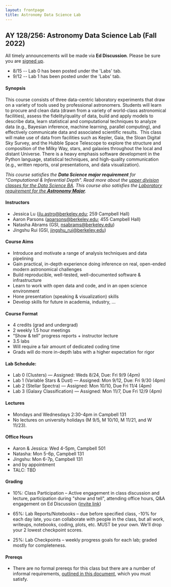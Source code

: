 ```yaml
---
layout: frontpage
title: Astronomy Data Science Lab
---
```


## AY 128/256: Astronomy Data Science Lab (Fall 2022)

<!--
<div class="alert alert-primary" role="alert">

Interested in taking this class? You should read the <a href="https://ucb-datalab.github.io/pages/prereq.html">Prereqs</a> page carefully to make sure you'll be a good fit.<br/>
</div>
-->

<div class="alert alert-info" role="alert">
 All timely announcements will be made via <b>Ed Discussion</b>. Please be sure you are <a href="https://edstem.org/us/join/EVU8jj" alt="Ed Discussion">signed up</a>.
</div>


<div class="alert alert-primary" role="alert">
<ul>
<li>8/15 -- Lab 0 has been posted under the 'Labs' tab.</li>
<li>9/12 -- Lab 1 has been posted under the 'Labs' tab.</li>
</ul>
</div>
<!--
</ul>
</div> -->

#### Synopsis

This course consists of three data-centric laboratory experiments that draw on a variety of tools used by professional astronomers. Students will learn to procure and clean data (drawn from a variety of world-class astronomical facilities), assess the fidelity/quality of data, build and apply models to describe data, learn statistical and computational techniques to analyze data (e.g., Bayesian inference, machine learning, parallel computing), and effectively communicate data and associated scientific results.  This class will make use of data from facilities such as Kepler, Gaia, the Sloan Digital Sky Survey, and the Hubble Space Telescope to explore the structure and composition of the Milky Way, stars, and galaxies throughout the local and distant Universe. There is a heavy emphasis software development in the Python language, statistical techniques, and high-quality communication (e.g., written reports, oral presentations, and data visualization). 


<i>This course satisfies the <b>Data Science major requirement</b> for "Computational & Inferential Depth". Read more about the <a href="https://data.berkeley.edu/degrees/data-science-ba/upper-division">upper division classes for the Data Science BA</a>. This course also satisfies the <a href="https://astro.berkeley.edu/programs/undergraduate-program/astrophysics-major">Laboratory requirement for the <b>Astronomy Major</b></a>.</i>


#### Instructors

* Jessica Lu (jlu.astro@berkeley.edu; 259 Campbell Hall)
* Aaron Parsons (aparsons@berkeley.edu; 455 Campbell Hall)
* Natasha Abrams (GSI, nsabrams@berkeley.edu)
* Jingshu Rui (GSI, jingshu_rui@berkeley.edu)


#### Course Aims

* Introduce and motivate a range of analysis techniques and data pipelining
* Gain practical, in-depth experience doing inference on real, open-ended modern astronomical challenges
* Build reproducible, well-tested, well-documented software & infrastructure
* Learn to work with open data and code, and in an open science environment
* Hone presentation (speaking & visualization) skills
* Develop skills for future in academia, industry, ...


#### Course Format

* 4 credits (grad and undergrad)
* 2 weekly 1.5 hour meetings
* “Show & tell” progress reports + instructor lecture
* 3.5 labs
* Will require a fair amount of dedicated coding time
* Grads will do more in-depth labs with a higher expectation for rigor

#### Lab Schedule:

* Lab 0 (Clusters) — Assigned: Weds 8/24, Due: Fri 9/9 (4pm)
* Lab 1 (Variable Stars & Dust) — Assigned: Mon 9/12, Due: Fri 9/30 (4pm)
* Lab 2 (Stellar Spectra) — Assigned: Mon 10/10, Due Fri 11/4 (4pm)
* Lab 3 (Galaxy Classification) — Assigned: Mon 11/7, Due Fri 12/9 (4pm)
 

#### Lectures

* Mondays and Wednesdays 2:30-4pm in Campbell 131
* No lectures on university holidays (M 9/5, M 10/10, M 11/21, and W 11/23).


#### Office Hours

* Aaron & Jessica: Wed 4-5pm, Campbell 501
* Natasha: Mon 5-6p, Campbell 131
* Jingshu: Mon 6-7p, Campbell 131
* and by appointment
* TALC: TBD


#### Grading

 * 10%: Class Participation – Active engagement in class discussion and lecture, participation during "show and tell", attending office hours, Q&A engagement on Ed Discussion (<a href="https://swcarpentry.github.io/shell-novice/">invite link</a>)
 
 * 65%: Lab Reports/Notebooks – due before specified class, -10% for each day late, you can collaborate with people in the class, but all work, writeups, notebooks, coding, plots, etc. MUST be your own. We'll drop your 2 lowest checkpoint scores.

 * 25%: Lab Checkpoints – weekly progress goals for each lab; graded mostly for completeness.


#### Prereqs

* There are no formal prereqs for this class but there are a number of informal requirements, [outlined in this document](https://ucb-datalab.github.io/pages/prereq.html), which you must satisfy.


